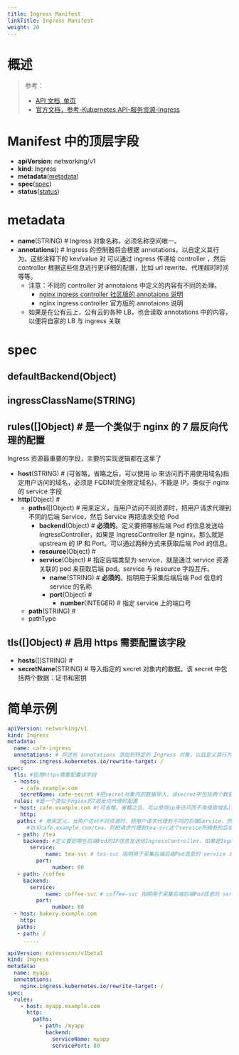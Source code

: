 ```yaml
---
title: Ingress Manifest
linkTitle: Ingress Manifest
weight: 20
---
```


# 概述

> 参考：
>
> - [API 文档, 单页](https://kubernetes.io/docs/reference/generated/kubernetes-api/v1.21/#ingress-v1-networking-k8s-io)
> - [官方文档，参考-Kubernetes API-服务资源-Ingress](https://kubernetes.io/docs/reference/kubernetes-api/service-resources/ingress-v1/)

# Manifest 中的顶层字段

- **apiVersion**: networking/v1
- **kind**: Ingress
- **metadata**([metadata](#metadata))
- **spec**([spec](#spec))
- **status**([status](#status))

# metadata

- **name**(STRING) # Ingress 对象名称。必须名称空间唯一。
- **annotations**() # Ingress 的控制器将会根据 annotations，以自定义其行为。这些注释下的 kev/value 对 可以通过 ingress 传递给 controller ，然后 controller 根据这些信息进行更详细的配置，比如 url rewrite、代理超时时间等等。
  - 注意：不同的 controller 对 annotaions 中定义的内容有不同的处理。
    - [nginx ingress controller 社区版的 annotaions 说明](https://kubernetes.github.io/ingress-nginx/user-guide/nginx-configuration/annotations/)
    - nginx ingress controller 官方版的 annotaions 说明
  - 如果是在公有云上，公有云的各种 LB，也会读取 annotations 中的内容，以便将自家的 LB 与 ingress 关联

# spec

## defaultBackend(Object)

## ingressClassName(STRING)

## rules([]Object) # 是一个类似于 nginx 的 7 层反向代理的配置

Ingress 资源最重要的字段，主要的实现逻辑都在这里了

- **host**(STRING) # (可省略，省略之后，可以使用 ip 来访问而不用使用域名)指定用户访问的域名，必须是 FQDN(完全限定域名)，不能是 IP，类似于 nginx 的 service 字段
- **http**(Object) #
  - **paths**(\[]Object) # 用来定义，当用户访问不同资源时，把用户请求代理到不同的后端 Service，然后 Service 再把请求交给 Pod
    - **backend**(Object) # **必须的**。定义要把哪些后端 Pod 的信息发送给 IngressController，如果是 IngressController 是 nginx，那么就是 upstream 的 IP 和 Port。可以通过两种方式来获取后端 Pod 的信息。
    - **resource**(Object) #
    - **service**(Object) # 指定后端类型为 service，就是通过 service 资源关联的 pod 来获取后端 pod。service 与 resource 字段互斥。
      - **name**(STRING) # **必须的**。指明用于采集后端后端 Pod 信息的 service 的名称
      - **port**(Object) #
        - **number**(INTEGER) # 指定 service 上的端口号
  - **path**(STRING) #
  - pathType

## tls([]Object) # 启用 https 需要配置该字段

- **hosts**(\[]STRING) #
- **secretName**(STRING) # 导入指定的 secret 对象内的数据。该 secret 中包括两个数据：证书和密钥

# 简单示例

```yaml
apiVersion: networking/v1
kind: Ingress
metadata:
  name: cafe-ingress
  annotations: # 将这些 annotations 添加到特定的 Ingress 对象，以自定义其行为。
    nginx.ingress.kubernetes.io/rewrite-target: /
spec:
  tls: #启用https需要配置该字段
  - hosts:
    - cafe.example.com
    secretName: cafe-secret #把secret对象内的数据导入，该secret中包括两个数据：自签的证书和密钥，自签方式详见马哥的书《Kubernetes进阶实战》166页
  rules: #是一个类似于nginx的7层反向代理的配置
  - host: cafe.example.com #(可省略，省略之后，可以使用ip来访问而不用使用域名)指定用户访问的域名，必须是FQDN(完全限定域名)，不能是IP，类似于nginx的service字段
    http:
   paths: # 用来定义，当用户访问不同资源时，把用户请求代理到不同的后端Service，然后Service再把请求交给Pod
      #访问cafe.example.com/tea，则把请求代理到tea-svc这个service所拥有的后端pod上；访问cafe.example.com/coffee则把请求代理到名为coffee-svc这个service所拥有的后端pod上
   - path: /tea
     backend: #定义要把哪些后端Pod的IP信息发送给IngressController，如果是IngressController是nginx，那么这几个IP就是upstream的IP
       service:
            name: tea-svc # tes-svc 指明用于采集后端后端Pod信息的 service 的名称
         port:
              number: 80
   - path: /coffee
     backend:
       service:
            name: coffee-svc # coffee-svc 指明用于采集后端后端Pod信息的 service 的名称
         port:
              number: 80
  - host: bakery.example.com
    http:
   paths:
   - path: /
     .....
```

```yaml
apiVersion: extensions/v1beta1
kind: Ingress
metadata:
  name: myapp
  annotations:
    nginx.ingress.kubernetes.io/rewrite-target: /
spec:
  rules:
    - host: myapp.example.com
      http:
        paths:
          - path: /myapp
            backend:
              serviceName: myapp
              servicePort: 80
```
